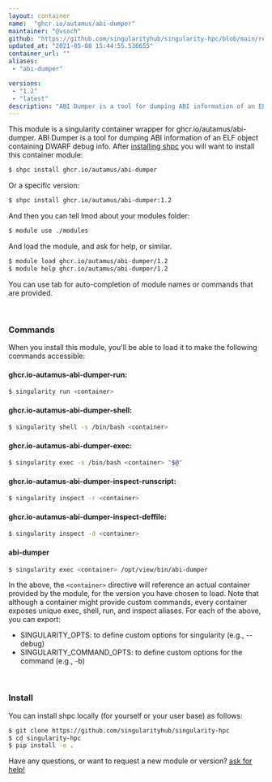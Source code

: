```yaml
---
layout: container
name:  "ghcr.io/autamus/abi-dumper"
maintainer: "@vsoch"
github: "https://github.com/singularityhub/singularity-hpc/blob/main/registry/ghcr.io/autamus/abi-dumper/container.yaml"
updated_at: "2021-05-08 15:44:55.536655"
container_url: ""
aliases:
 - "abi-dumper"

versions:
 - "1.2"
 - "latest"
description: "ABI Dumper is a tool for dumping ABI information of an ELF object containing DWARF debug info."
---
```


This module is a singularity container wrapper for ghcr.io/autamus/abi-dumper.
ABI Dumper is a tool for dumping ABI information of an ELF object containing DWARF debug info.
After [installing shpc](#install) you will want to install this container module:

```bash
$ shpc install ghcr.io/autamus/abi-dumper
```

Or a specific version:

```bash
$ shpc install ghcr.io/autamus/abi-dumper:1.2
```

And then you can tell lmod about your modules folder:

```bash
$ module use ./modules
```

And load the module, and ask for help, or similar.

```bash
$ module load ghcr.io/autamus/abi-dumper/1.2
$ module help ghcr.io/autamus/abi-dumper/1.2
```

You can use tab for auto-completion of module names or commands that are provided.

<br>

### Commands

When you install this module, you'll be able to load it to make the following commands accessible:

#### ghcr.io-autamus-abi-dumper-run:

```bash
$ singularity run <container>
```

#### ghcr.io-autamus-abi-dumper-shell:

```bash
$ singularity shell -s /bin/bash <container>
```

#### ghcr.io-autamus-abi-dumper-exec:

```bash
$ singularity exec -s /bin/bash <container> "$@"
```

#### ghcr.io-autamus-abi-dumper-inspect-runscript:

```bash
$ singularity inspect -r <container>
```

#### ghcr.io-autamus-abi-dumper-inspect-deffile:

```bash
$ singularity inspect -d <container>
```


#### abi-dumper
       
```bash
$ singularity exec <container> /opt/view/bin/abi-dumper
```



In the above, the `<container>` directive will reference an actual container provided
by the module, for the version you have chosen to load. Note that although a container
might provide custom commands, every container exposes unique exec, shell, run, and
inspect aliases. For each of the above, you can export:

 - SINGULARITY_OPTS: to define custom options for singularity (e.g., --debug)
 - SINGULARITY_COMMAND_OPTS: to define custom options for the command (e.g., -b)

<br>
  
### Install

You can install shpc locally (for yourself or your user base) as follows:

```bash
$ git clone https://github.com/singularityhub/singularity-hpc
$ cd singularity-hpc
$ pip install -e .
```

Have any questions, or want to request a new module or version? [ask for help!](https://github.com/singularityhub/singularity-hpc/issues)